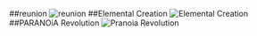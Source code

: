 ##reunion
![reunion](http://www.konami.jp/bemani/bm2dx/bm2dx18/song/reunion.jpg)
##Elemental Creation
![Elemental Creation](http://p.eagate.573.jp/game/bemani/academy/s/images/common/jk_93568369.jpg)
##PARANOiA Revolution
![Pranoia Revolution](https://p.eagate.573.jp/game/ddr/x3/p/images/music/music_pavo2_jks.png)
